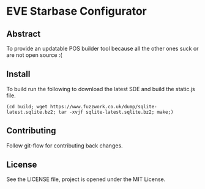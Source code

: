 # EVE Starbase Configurator

## Abstract
To provide an updatable POS builder tool because all the other ones suck or are not open source :(

## Install
To build run the following to download the latest SDE and build the static.js file.

    (cd build; wget https://www.fuzzwork.co.uk/dump/sqlite-latest.sqlite.bz2; tar -xvjf sqlite-latest.sqlite.bz2; make;)

## Contributing
Follow git-flow for contributing back changes.

## License
See the LICENSE file, project is opened under the MIT License.